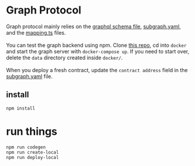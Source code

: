 # Graph Protocol
Graph protocol mainly relies on the [graphql schema file](subgraph/axolittles/schema.graphql), [subgraph.yaml](subgraph/axolittles/subgraph.yaml), and the [mapping.ts](subgraph/axolittles/src/mapping.ts) files. <br><br>
You can test the graph backend using npm. Clone [this repo](https://github.com/graphprotocol/graph-node), cd into `docker` and start the graph server with `docker-compose up`. If you need to start over, delete the `data` directory created inside `docker/`. 
<br><br>
When you deploy a fresh contract, update the `contract address` field in the [subgraph.yaml](subgraph/kelptoken/subgraph.yaml) file.

## install
```
npm install
```

# run things

```
npm run codegen
npm run create-local
npm run deploy-local
```